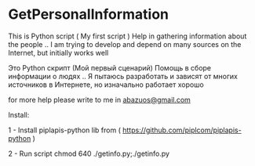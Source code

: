 # GetPersonalInformation

This is Python script ( My first script ) 
Help in gathering information about the people ..
I am trying to develop and depend on many sources on the Internet, but initially works well


Это Python скрипт (Мой первый сценарий)
Помощь в сборе информации о людях ..
Я пытаюсь разработать и зависят от многих источников в Интернете, но изначально работает хорошо


for more help please write to me in 
abazuos@gmail.com


Install:

1 - Install piplapis-python lib from ( https://github.com/piplcom/piplapis-python )

2 - Run script 
	chmod 640 ./getinfo.py;./getinfo.py


